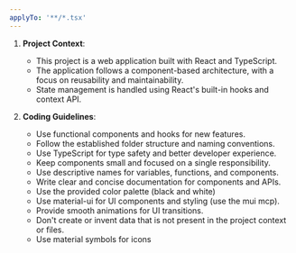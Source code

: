 ```yaml
---
applyTo: '**/*.tsx'
---
```


1. **Project Context**:
   - This project is a web application built with React and TypeScript.
   - The application follows a component-based architecture, with a focus on reusability and maintainability.
   - State management is handled using React's built-in hooks and context API.

2. **Coding Guidelines**:
   - Use functional components and hooks for new features.
   - Follow the established folder structure and naming conventions.
   - Use TypeScript for type safety and better developer experience.
   - Keep components small and focused on a single responsibility.
   - Use descriptive names for variables, functions, and components.
   - Write clear and concise documentation for components and APIs.
   - Use the provided color palette (black and white)
   - Use material-ui for UI components and styling (use the mui mcp).
   - Provide smooth animations for UI transitions.
   - Don't create or invent data that is not present in the project context or files.
   - Use material symbols for icons